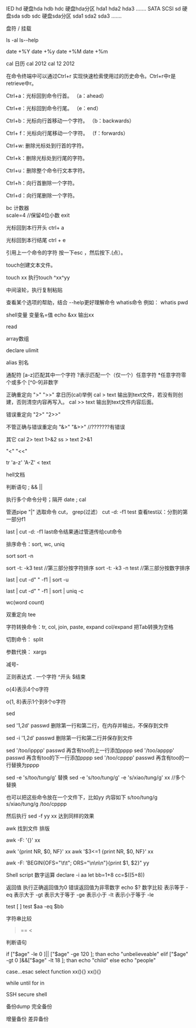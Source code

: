 IED hd  硬盘hda hdb hdc     硬盘hda分区  hda1 hda2 hda3  .......
SATA SCSI sd 硬盘sda sdb sdc 硬盘sda分区 sda1 sda2 sda3  .......

盘符
/
挂载


ls -al
ls--help


date +%Y
date +%y
date +%M
date +%m

cal 日历
cal 2012
cal 12 2012


在命令终端中可以通过Ctrl+r 实现快速检索使用过的历史命令。Ctrl+r中r是retrieve中r。

Ctrl+a：光标回到命令行首。 （a：ahead）

Ctrl+e：光标回到命令行尾。 （e：end）

Ctrl+b：光标向行首移动一个字符。 （b：backwards）

Ctrl+ f：光标向行尾移动一个字符。 （f：forwards）

Ctrl+w: 删除光标处到行首的字符。

Ctrl+k：删除光标处到行尾的字符。

Ctrl+u：删除整个命令行文本字符。

Ctrl+h：向行首删除一个字符。

Ctrl+d：向行尾删除一个字符。




bc 计数器   
	scale=4 //保留4位小数
exit

光标回到本行开头
ctrl+ a


光标回到本行结尾
ctrl + e


引用上一个命令的字符
按一下esc ，然后按下.(点）。

touch创建文本文件。

touch xx
执行touch ^xx^yy

中间滚轮，执行复制粘贴


查看某个选项的帮助，结合 --help更好理解命令
whatis命令
例如：
whatis pwd


shell变量
变量名=值
echo &xx  输出xx

read

array数组

declare
ulimit

alias 别名



通配符
[a-z]匹配其中一个字符
?表示匹配一个（仅一个）任意字符
*任意字符零个或多个
[^0-9]非数字

正确重定向 ">"  ">>"
拿日历(cal)举例
cal > text 输出到text文件，若没有则创建，否则清空内容再写入。
cal >> text 输出到text文件内容后面。

错误重定向
"2>"
"2>>"

不管正确与错误重定向
"&>"
"&>>"   //???????有错误

其它
cal 2> text 1>&2
ss > text 2>&1



"<"  "<<"

tr 'a-z' 'A-Z' < text


hell文档


判断语句
  ; && ||

执行多个命令分号；隔开
date ; cal



管道pipe  "|"
选取命令 cut， grep(过滤）
cut -d: -f1 test  查看test以：分割的第一部分f1

last | cut -d: -f1   last命令结果通过管道传给cut命令

排序命令：sort, wc, uniq

sort
sort -n

sort -t: -k3 test   //第三部分按字符排序
sort -t: -k3 -n test   //第三部分按数字排序

last | cut -d"  "  -f1 | sort -u

last | cut -d"  "  -f1 | sort | uniq -c


wc(word count)



双重定向 tee

字符转换命令：tr, col, join, paste, expand
 col/expand 把Tab转换为空格



切割命令： split

参数代换： xargs

减号-

正则表达式
. 一个字符
^开头
$结束

o{4}表示4个o字符

o{1, 8}表示1个到8个o字符

sed

sed '1,2d' passwd    删除第一行和第二行，在内存并输出，不保存到文件

sed -i '1,2d' passwd  删除第一行和第二行并保存到文件

sed '/too/ipppp' passwd 再含有too的上一行添加pppp
sed '/too/apppp' passwd 再含有too的下一行添加pppp
sed '/too/cpppp' passwd 再含有too的一行替换为pppp

sed -e 's/too/tung/g' 替换
sed -e 's/too/tung/g' -e 's/xiao/tung/g' xx  //多个替换

也可以把这些命令放在一个文件下，比如yy 内容如下
s/too/tung/g
s/xiao/tung/g
/too/cpppp

然后执行
sed -f yy xx
达到同样的效果


awk 找到文件 排版

awk -F: '{}' xx  

awk '{print NR, $0, NF}' xx
awk '$3<=1 {print NR, $0, NF}' xx

awk -F: 'BEGIN{OFS="\t\t"; ORS="\n\n\n"}{print $1, $2}" yy



Shell script
数字运算
declare -i aa
let bb=1+8
cc=$((5+8))

返回值
执行正确返回值为0 错误返回值为非零数字
echo $?
数字比较
表示等于  -eq
表示大于  -gt
表示大于等于 -ge
表示小于  -lt
表示小于等于 -le

test [ ]
test $aa -eq $bb

字符串比较
> == <

判断语句

if ["$age" -le 0 ]|| ["$age" -ge 120 ]; than
	echo "unbelieveable"
elif ["$age" -gt 0 ]&&["$age" -lt 18 ]; than
	echo "child"
else
	echo "people"


case...esac
select
function xx(){}
xx(){}

while
until
for in


SSH
secure shell



备份dump
完全备份

增量备份
差异备份
